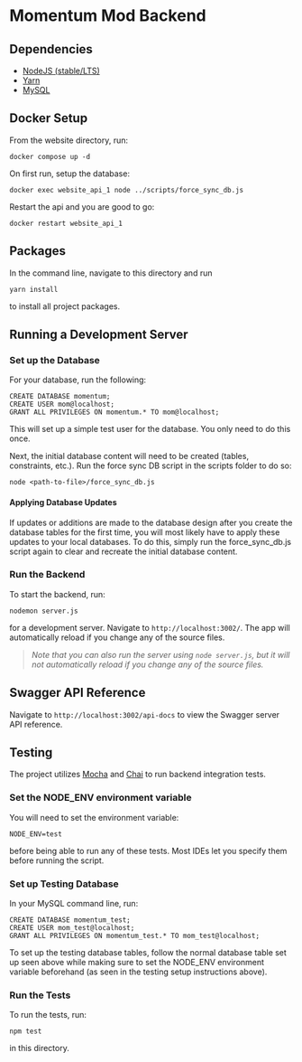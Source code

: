 # Momentum Mod Backend

## Dependencies
* [NodeJS (stable/LTS)](https://nodejs.org/en/download/)
* [Yarn](https://yarnpkg.com/en/)
* [MySQL](https://dev.mysql.com/downloads/mysql/)

## Docker Setup
From the website directory, run:
```
docker compose up -d
```
On first run, setup the database:
```
docker exec website_api_1 node ../scripts/force_sync_db.js
```
Restart the api and you are good to go:
```
docker restart website_api_1
```
## Packages

In the command line, navigate to this directory and run
```
yarn install
``` 
to install all project packages.

## Running a Development Server

### Set up the Database
For your database, run the following:

```
CREATE DATABASE momentum;
CREATE USER mom@localhost;
GRANT ALL PRIVILEGES ON momentum.* TO mom@localhost;
```

This will set up a simple test user for the database. You only need to do this once.

Next, the initial database content will need to be created (tables, constraints, etc.). Run the force sync DB script in the scripts folder to do so:

```
node <path-to-file>/force_sync_db.js
```

#### Applying Database Updates

If updates or additions are made to the database design after you create the database tables for the first time, you will most likely have to apply these updates to your local databases. To do this, simply run the force_sync_db.js script again to clear and recreate the initial database content.

### Run the Backend

To start the backend, run:
```
nodemon server.js
```
for a development server. Navigate to `http://localhost:3002/`. The app will automatically reload if you change any of the source files.

>*Note that you can also run the server using `node server.js`, but it will not automatically reload if you change any of the source files.*

## Swagger API Reference

Navigate to `http://localhost:3002/api-docs` to view the Swagger server API reference.

## Testing
The project utilizes [Mocha](https://mochajs.org/) and [Chai](https://www.chaijs.com/) to run backend integration tests.

### Set the NODE_ENV environment variable
You will need to set the environment variable:
```
NODE_ENV=test
```
before being able to run any of these tests. Most IDEs let you specify them before running the script.

### Set up Testing Database
In your MySQL command line, run:
```
CREATE DATABASE momentum_test;
CREATE USER mom_test@localhost;
GRANT ALL PRIVILEGES ON momentum_test.* TO mom_test@localhost;
```

To set up the testing database tables, follow the normal database table set up seen above while making sure to set the NODE_ENV environment variable beforehand (as seen in the testing setup instructions above).

### Run the Tests
To run the tests, run:
```
npm test
```
in this directory.
